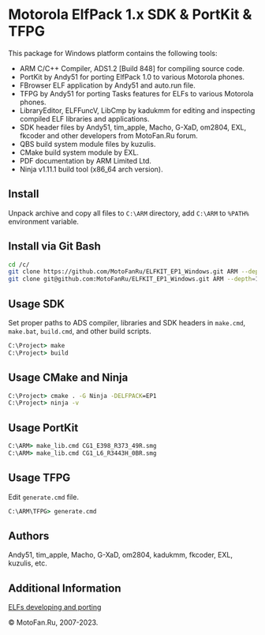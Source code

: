 Motorola ElfPack 1.x SDK & PortKit & TFPG
=========================================

This package for Windows platform contains the following tools:

* ARM C/C++ Compiler, ADS1.2 [Build 848] for compiling source code.
* PortKit by Andy51 for porting ElfPack 1.0 to various Motorola phones.
* FBrowser ELF application by Andy51 and auto.run file.
* TFPG by Andy51 for porting Tasks features for ELFs to various Motorola phones.
* LibraryEditor, ELFFuncV, LibCmp by kadukmm for editing and inspecting compiled ELF libraries and applications.
* SDK header files by Andy51, tim_apple, Macho, G-XaD, om2804, EXL, fkcoder and other developers from MotoFan.Ru forum.
* QBS build system module files by kuzulis.
* CMake build system module by EXL.
* PDF documentation by ARM Limited Ltd.
* Ninja v1.11.1 build tool (x86_64 arch version).

## Install

Unpack archive and copy all files to `C:\ARM` directory, add `C:\ARM` to `%PATH%` environment variable.

## Install via Git Bash

```sh
cd /c/
git clone https://github.com/MotoFanRu/ELFKIT_EP1_Windows.git ARM --depth=1 -b master
git clone git@github.com:MotoFanRu/ELFKIT_EP1_Windows.git ARM --depth=1 -b master
```

## Usage SDK

Set proper paths to ADS compiler, libraries and SDK headers in `make.cmd`, `make.bat`, `build.cmd`, and other build scripts.

```bat
C:\Project> make
C:\Project> build
```

## Usage CMake and Ninja

```bat
C:\Project> cmake . -G Ninja -DELFPACK=EP1
C:\Project> ninja -v
```

## Usage PortKit

```bat
C:\ARM> make_lib.cmd CG1_E398_R373_49R.smg
C:\ARM> make_lib.cmd CG1_L6_R3443H_0BR.smg
```

## Usage TFPG

Edit `generate.cmd` file.

```bat
C:\ARM\TFPG> generate.cmd
```

## Authors

Andy51, tim_apple, Macho, G-XaD, om2804, kadukmm, fkcoder, EXL, kuzulis, etc.

## Additional Information

[ELFs developing and porting](https://forum.motofan.ru/index.php?showforum=184)

© MotoFan.Ru, 2007-2023.
